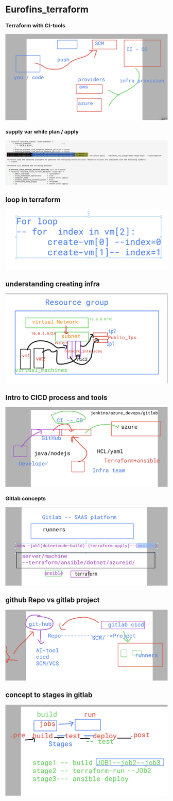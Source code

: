 # Eurofins_terraform

### Terraform with CI-tools 

<img src="tf1.png">

### supply var while plan / apply 

<img src="var1.png">

## loop in terraform 

<img src="loop1.png">

## understanding creating infra 

<img src="infra.png">

## Intro to CICD process and tools 

<img src="cicd.png">

### Gitlab concepts

<img src="gitlb1.png">

## github Repo vs  gitlab project 

<img src="repo-pro.png">

## concept to stages in gitlab 

<img src="stages.png">


